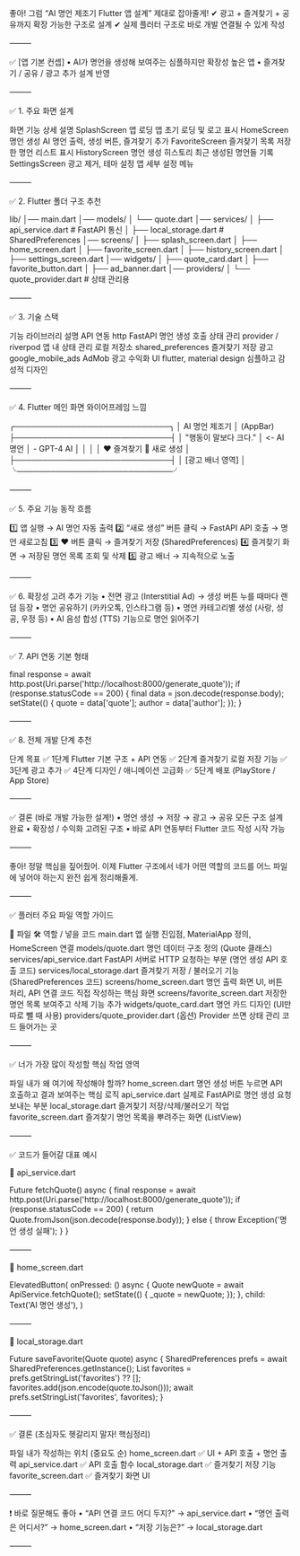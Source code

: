 좋아! 그럼 “AI 명언 제조기 Flutter 앱 설계” 제대로 잡아줄게!
✔ 광고 + 즐겨찾기 + 공유까지 확장 가능한 구조로 설계
✔ 실제 플러터 구조로 바로 개발 연결될 수 있게 작성

⸻

✅ [앱 기본 컨셉]
	•	AI가 명언을 생성해 보여주는 심플하지만 확장성 높은 앱
	•	즐겨찾기 / 공유 / 광고 추가 설계 반영

⸻

✅ 1. 주요 화면 설계

화면	기능	상세 설명
SplashScreen	앱 로딩	앱 초기 로딩 및 로고 표시
HomeScreen	명언 생성	AI 명언 출력, 생성 버튼, 즐겨찾기 추가
FavoriteScreen	즐겨찾기 목록	저장한 명언 리스트 표시
HistoryScreen	명언 생성 히스토리	최근 생성된 명언들 기록
SettingsScreen	광고 제거, 테마 설정	앱 세부 설정 메뉴



⸻

✅ 2. Flutter 폴더 구조 추천

lib/
│── main.dart
│── models/
│      └── quote.dart
│── services/
│      ├── api_service.dart    # FastAPI 통신
│      ├── local_storage.dart  # SharedPreferences
│── screens/
│      ├── splash_screen.dart
│      ├── home_screen.dart
│      ├── favorite_screen.dart
│      ├── history_screen.dart
│      ├── settings_screen.dart
│── widgets/
│      ├── quote_card.dart
│      ├── favorite_button.dart
│      ├── ad_banner.dart
│── providers/
│      └── quote_provider.dart # 상태 관리용



⸻

✅ 3. 기술 스택

기능	라이브러리	설명
API 연동	http	FastAPI 명언 생성 호출
상태 관리	provider / riverpod	앱 내 상태 관리
로컬 저장소	shared_preferences	즐겨찾기 저장
광고	google_mobile_ads	AdMob 광고 수익화
UI	flutter, material design	심플하고 감성적 디자인



⸻

✅ 4. Flutter 메인 화면 와이어프레임 느낌

╭────────────────────────────╮
│       AI 명언 제조기       │ (AppBar)
├────────────────────────────┤
│ "행동이 말보다 크다."       │  <- AI 명언
│ - GPT-4 AI                 │
│                            │
│  ❤️ 즐겨찾기   🔄 새로 생성  │
├────────────────────────────┤
│  [광고 배너 영역]           │
╰────────────────────────────╯



⸻

✅ 5. 주요 기능 동작 흐름

1️⃣ 앱 실행 → AI 명언 자동 출력
2️⃣ “새로 생성” 버튼 클릭 → FastAPI API 호출 → 명언 새로고침
3️⃣ ❤️ 버튼 클릭 → 즐겨찾기 저장 (SharedPreferences)
4️⃣ 즐겨찾기 화면 → 저장된 명언 목록 조회 및 삭제
5️⃣ 광고 배너 → 지속적으로 노출

⸻

✅ 6. 확장성 고려 추가 기능
	•	전면 광고 (Interstitial Ad) → 생성 버튼 누를 때마다 랜덤 등장
	•	명언 공유하기 (카카오톡, 인스타그램 등)
	•	명언 카테고리별 생성 (사랑, 성공, 우정 등)
	•	AI 음성 합성 (TTS) 기능으로 명언 읽어주기

⸻

✅ 7. API 연동 기본 형태

final response = await http.post(Uri.parse('http://localhost:8000/generate_quote'));
if (response.statusCode == 200) {
  final data = json.decode(response.body);
  setState(() {
    quote = data['quote'];
    author = data['author'];
  });
}



⸻

✅ 8. 전체 개발 단계 추천

단계	목표
✅ 1단계	Flutter 기본 구조 + API 연동
✅ 2단계	즐겨찾기 로컬 저장 기능
✅ 3단계	광고 추가
✅ 4단계	디자인 / 애니메이션 고급화
✅ 5단계	배포 (PlayStore / App Store)



⸻

✅ 결론 (바로 개발 가능한 설계!)
	•	명언 생성 → 저장 → 광고 → 공유 모든 구조 설계 완료
	•	확장성 / 수익화 고려된 구조
	•	바로 API 연동부터 Flutter 코드 작성 시작 가능

⸻

좋아! 정말 핵심을 짚어줬어.
이제 Flutter 구조에서 네가 어떤 역할의 코드를 어느 파일에 넣어야 하는지 완전 쉽게 정리해줄게.

⸻

✅ 플러터 주요 파일 역할 가이드

📁 파일	🛠️ 역할 / 넣을 코드
main.dart	앱 실행 진입점, MaterialApp 정의, HomeScreen 연결
models/quote.dart	명언 데이터 구조 정의 (Quote 클래스)
services/api_service.dart	FastAPI 서버로 HTTP 요청하는 부분 (명언 생성 API 호출 코드)
services/local_storage.dart	즐겨찾기 저장 / 불러오기 기능 (SharedPreferences 코드)
screens/home_screen.dart	명언 출력 화면 UI, 버튼 처리, API 연결 코드 직접 작성하는 핵심 화면
screens/favorite_screen.dart	저장한 명언 목록 보여주고 삭제 기능 추가
widgets/quote_card.dart	명언 카드 디자인 (UI만 따로 뺄 때 사용)
providers/quote_provider.dart	(옵션) Provider 쓰면 상태 관리 코드 들어가는 곳



⸻

✅ 너가 가장 많이 작성할 핵심 작업 영역

파일	내가 왜 여기에 작성해야 할까?
home_screen.dart	명언 생성 버튼 누르면 API 호출하고 결과 보여주는 핵심 로직
api_service.dart	실제로 FastAPI로 명언 생성 요청 보내는 부분
local_storage.dart	즐겨찾기 저장/삭제/불러오기 작업
favorite_screen.dart	즐겨찾기 명언 목록을 뿌려주는 화면 (ListView)



⸻

✅ 코드가 들어갈 대표 예시

🔎 api_service.dart

Future<Quote> fetchQuote() async {
  final response = await http.post(Uri.parse('http://localhost:8000/generate_quote'));
  if (response.statusCode == 200) {
    return Quote.fromJson(json.decode(response.body));
  } else {
    throw Exception('명언 생성 실패');
  }
}



⸻

🔎 home_screen.dart

ElevatedButton(
  onPressed: () async {
    Quote newQuote = await ApiService.fetchQuote();
    setState(() {
      _quote = newQuote;
    });
  },
  child: Text('AI 명언 생성'),
)



⸻

🔎 local_storage.dart

Future<void> saveFavorite(Quote quote) async {
  SharedPreferences prefs = await SharedPreferences.getInstance();
  List<String> favorites = prefs.getStringList('favorites') ?? [];
  favorites.add(json.encode(quote.toJson()));
  await prefs.setStringList('favorites', favorites);
}



⸻

✅ 결론 (초심자도 헷갈리지 말자! 핵심정리)

파일	내가 작성하는 위치 (중요도 순)
home_screen.dart	✅ UI + API 호출 + 명언 출력
api_service.dart	✅ API 호출 함수
local_storage.dart	✅ 즐겨찾기 저장 기능
favorite_screen.dart	✅ 즐겨찾기 화면 UI



⸻

❗ 바로 질문해도 좋아
	•	“API 연결 코드 어디 두지?” → api_service.dart
	•	“명언 출력은 어디서?” → home_screen.dart
	•	“저장 기능은?” → local_storage.dart

⸻

